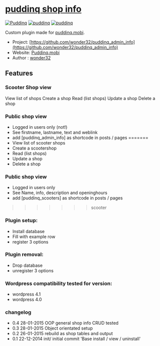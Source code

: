 # [puddinq shop info](http://puddinq.mobi)

[![Puddinq](https://www.puddinq.mobi/wp-content/themes/puddinq/img/logo.gif)](http://www.puddinq.mobi)
[![puddinq](https://www.puddinq.mobi/wip/logo_puddinq.gif)](https://www.puddinq.mobi)
[![puddinq](https://www.puddinq.mobi/wip/wordpress.png)](https://www.puddinq.mobi)

Custom plugin made for [puddinq.mobi](http://puddinq.mobi).

* Project: [https://github.com/wonder32/puddinq_admin_info](https://github.com/wonder32/puddinq_admin_info)
* Website: [Puddinq.mobi](https://puddinq.mobi)
* Author : [wonder32](https://puddinq.mobi/wip/profiel/)

## Features

### Scooter Shop view
 View list of shops
 Create a shop
 Read (list shops)
 Update a shop
 Delete a shop

### Public shop view
* Logged in users only (not!)
* See firstname, lastname, text and weblink
* add \[puddinq_admin_info\] as shortcode in posts / pages
=======
* View list of scooter shops
* Create a scootershop
* Read (list shops)
* Update a shop
* Delete a shop

### Public shop view
* Logged in users only
* See Name, info, description and openinghours
* add \[puddinq_scooters\] as shortcode in posts / pages
>>>>>>> scooter

### Plugin setup:
* Install database
* Fill with example row
* register 3 options 

### Plugin removal:
* Drop database
* unregister 3 options

### Wordpress compatibility tested for version:
* wordpress 4.1
* wordpress 4.0

### changelog
* 0.4 28-01-2015 OOP general shop info CRUD tested
* 0.3 28-01-2015 Object orientated setup
* 0.2 26-01-2015 rebuild as shop tables and output
* 0.1 22-12-2014 init/ initial commit 'Base install / view / uninstall'